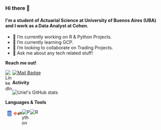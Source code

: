### Hi there 👋

#### I'm a student of Actuarial Science at University of Buenos Aires (UBA) and I work as a Data Analyst at Cohen.  

- 🔭 I’m currently working on R & Python Projects.
- 🌱 I’m currently learning GCP.
- 👯 I’m looking to collaborate on Trading Projects.
- 💬 Ask me about any tech related stuff!

__Reach me out!__

[<img align="left" alt="LinkedIn" width="22px" src="https://raw.githubusercontent.com/n3wt0n/n3wt0n/master/assets/linkedin.svg" />][linkedin]
[![Mail Badge](https://img.shields.io/badge/-Email-c0392b?style=flat&labelColor=c0392b&logo=gmail&logoColor=white)][mail]

[linkedin]: https://www.linkedin.com/in/uriel-paluch-a002941b5/
[mail]: mailto:uripaluch2@gmail.com

__Activity__

![Uriel's GitHub stats](https://github-readme-stats.vercel.app/api?username=UrielPaluch&show_icons=true&theme=prussian&hide_border=true&count_private=true)

__Languages & Tools__

<img align="left" alt="SQL" width="26px" src="https://raw.githubusercontent.com/github/explore/80688e429a7d4ef2fca1e82350fe8e3517d3494d/topics/sql/sql.png" />
<img align="left" alt="Git" width="26px" src="https://raw.githubusercontent.com/github/explore/80688e429a7d4ef2fca1e82350fe8e3517d3494d/topics/git/git.png" />
<img align="left" alt="Python" width="26px" src="https://avatars.githubusercontent.com/u/1525981?s=200&v=4" />
<img align="left" alt="R" width="26px" src="https://avatars.githubusercontent.com/u/513560?s=200&v=4" />
